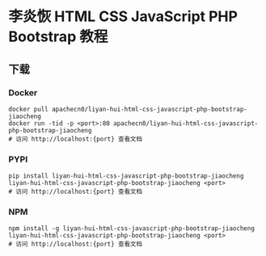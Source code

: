 # 李炎恢 HTML CSS JavaScript PHP Bootstrap 教程

## 下载

### Docker

```
docker pull apachecn0/liyan-hui-html-css-javascript-php-bootstrap-jiaocheng
docker run -tid -p <port>:80 apachecn0/liyan-hui-html-css-javascript-php-bootstrap-jiaocheng
# 访问 http://localhost:{port} 查看文档
```

### PYPI

```
pip install liyan-hui-html-css-javascript-php-bootstrap-jiaocheng
liyan-hui-html-css-javascript-php-bootstrap-jiaocheng <port>
# 访问 http://localhost:{port} 查看文档
```

### NPM

```
npm install -g liyan-hui-html-css-javascript-php-bootstrap-jiaocheng
liyan-hui-html-css-javascript-php-bootstrap-jiaocheng <port>
# 访问 http://localhost:{port} 查看文档
```